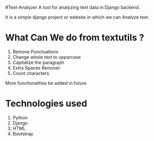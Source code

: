 #Text-Analyzer
A tool for analyzing text data in Django backend.

It is a simple django project or website in which we can Analyze text.



# What Can We do from textutils ?
1) Remove Punctuations
2) Change whole text to upparcase
3) Capitalize the paragraph
4) Extra Spaces Remover
5) Count characters

More functionalities be added in future

# Technologies used
1) Python
3) Django
2) HTML
4) Bootstrap
